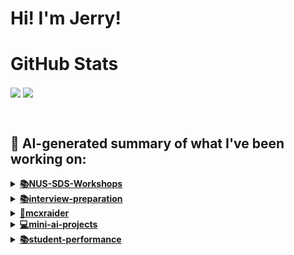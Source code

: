 

# Hi! I'm Jerry!

# GitHub Stats
<p>
  <img align="center" src="https://github-readme-stats.vercel.app/api?username=mcxraider&count_private=true&show_icons=true&theme=github_dark&bg_color=00000099&rank_icon=percentile" />
  <img align="center" src="https://github-readme-stats.vercel.app/api/top-langs/?username=mcxraider&theme=github_dark&bg_color=00000099&exclude_repo=mcxraider.github.io&langs_count=8&size_weight=0.3&count_weight=0.7&hide=css,html&layout=compact" />
</p>
<br>

## 🔨 AI-generated summary of what I've been working on:

  <details>
  <summary><strong><a href="https://github.com/mcxraider/NUS-SDS-Workshops">📚NUS-SDS-Workshops</a></strong></summary>
  <br/>
  > This repository contains the central code hub for NUS SDS Workshops Committee, encompassing various projects and resources for workshop endeavors. <br/>
  ------------------------------------------------------------------------------------------------------------------------------ <br/>
  > Commit updates include refining NLP code, organizing file structure, adding contextual bank files, and enhancing chatbot class in the NUS-SDS-Workshops repository.
  </details>
  
  <details>
  <summary><strong><a href="https://github.com/mcxraider/interview-preparation">📚interview-preparation</a></strong></summary>
  <br/>
  > This repository contains a compilation of questions and answers tailored for individuals to study and prepare for data science and data analyst interviews. <br/>
  ------------------------------------------------------------------------------------------------------------------------------ <br/>
  > The repository for interview preparation underwent several updates including adding data analyst questions, SQL cheatsheet, video links, and theory questions with supporting reading material.
  </details>
  
  <details>
  <summary><strong><a href="https://github.com/mcxraider/mcxraider">💼mcxraider</a></strong></summary>
  <br/>
  > This repository contains cron-scheduled scripts that use GPT to generate READMEs for a Github profile at regular intervals. <br/>
  ------------------------------------------------------------------------------------------------------------------------------ <br/>
  > Multiple commits were made to automatically update the README.md file in the repository, ensuring its content remains current and relevant.
  </details>
  
  <details>
  <summary><strong><a href="https://github.com/mcxraider/mini-ai-projects">💻mini-ai-projects</a></strong></summary>
  <br/>
  > This repository contains a variety of small AI projects showcasing different applications and implementations within the field. <br/>
  ------------------------------------------------------------------------------------------------------------------------------ <br/>
  > Commits involved updating, deleting data, addressing bug fixes, and adjusting .gitignore file in the mini-ai-projects repository.
  </details>
  
  <details>
  <summary><strong><a href="https://github.com/mcxraider/student-performance">📚student-performance</a></strong></summary>
  <br/>
  > This repository contains a machine learning project focused on predicting students' performance on tests. <br/>
  ------------------------------------------------------------------------------------------------------------------------------ <br/>
  > The repository for the ML project "student-performance" saw commits involving updating ML and DL models, conducting EDA, and two initial commits.
  </details>
  
<br>

